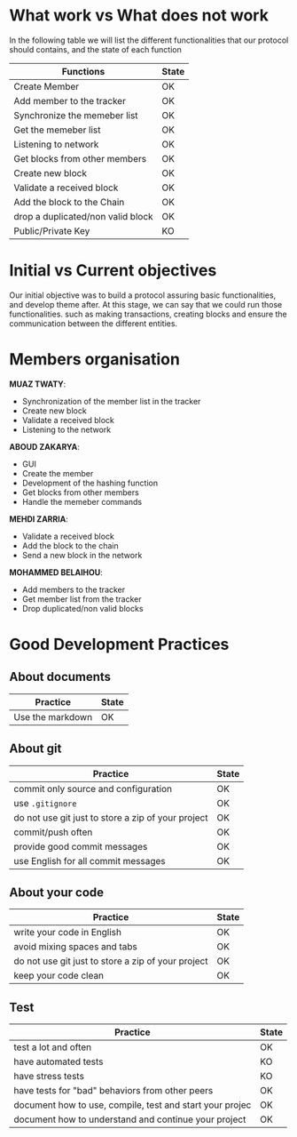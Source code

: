 # What work vs What does not work

In the following table we will list the different functionalities that our protocol should contains, and the state of each function

|Functions                |State                          |
|----------------|-------------------------------|
|Create Member|                  OK     |
|Add member to the tracker         |OK       |
|Synchronize the memeber list          |OK|
|Get the memeber list          |OK|
|Listening to network          |OK|
|Get blocks from other members          |OK|
|Create new block          |OK|
|Validate a received block         |OK|
|Add the block to the Chain          |OK|
|drop a duplicated/non valid block          |OK|
|Public/Private Key          |KO|

# Initial vs Current objectives

Our initial objective was to build a protocol assuring basic functionalities, and develop theme after. At this stage, we can say that we could run those functionalities. such as making transactions, creating blocks and ensure the communication between the different entities.

# Members organisation

**MUAZ TWATY**:

 - Synchronization of the member list in the tracker
 - Create new block
 - Validate a received block
 - Listening to the network

**ABOUD ZAKARYA**: 

 - GUI
 - Create the member
 - Development of the hashing function
 - Get blocks from other members
 - Handle the memeber commands

**MEHDI ZARRIA**: 

 - Validate a received block
 - Add the block to the chain
 - Send a new block in the network

**MOHAMMED BELAIHOU**: 

 - Add members to the tracker
 - Get member list from the tracker
 - Drop duplicated/non valid blocks


# Good Development Practices

## About documents

|Practice                |State                          |
|----------------|-------------------------------|
|Use the markdown |                  OK     |

## About git

|Practice                |State                          |
|----------------|-------------------------------|
|commit only source and configuration |OK     |
|use `.gitignore`|OK|
|do not use git just to store a zip of your project|OK|
|commit/push often|OK|
|provide good commit messages|OK|
|use English for all commit messages|OK|

## About your code
|Practice                |State                          |
|----------------|-------------------------------|
|write your code in English |OK     |
|avoid mixing spaces and tabs|OK|
|do not use git just to store a zip of your project|OK|
|keep your code clean|OK|

## Test
|Practice                |State                          |
|----------------|-------------------------------|
|test a lot and often |OK     |
|have automated tests|KO|
|have stress tests|KO|
|have tests for "bad" behaviors from other peers|OK|
|document how to use, compile, test and start your projec|OK|
|document how to understand and continue your project|OK|


